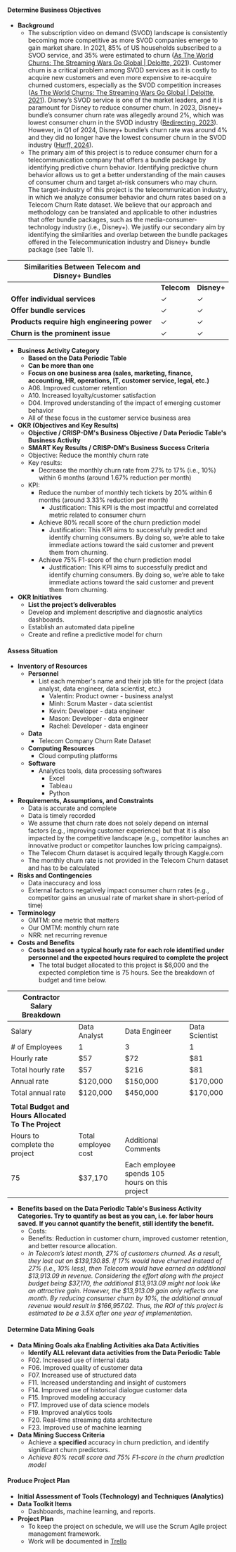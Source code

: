 #### **Determine Business Objectives**

-   **Background**
    -   The subscription video on demand (SVOD) landscape is consistently becoming more competitive as more SVOD companies emerge to gain market share. In 2021, 85% of US households subscribed to a SVOD service, and 35% were estimated to churn ([As The World Churns: The Streaming Wars Go Global \| Deloitte, 2021](https://www.deloitte.com/global/en/our-thinking/insights/industry/technology/technology-media-and-telecom-predictions/2022/streaming-video-churn-svod.html)). Customer churn is a critical problem among SVOD services as it is costly to acquire new customers and even more expensive to re-acquire churned customers, especially as the SVOD competition increases ([As The World Churns: The Streaming Wars Go Global \| Deloitte, 2021](https://www.deloitte.com/global/en/our-thinking/insights/industry/technology/technology-media-and-telecom-predictions/2022/streaming-video-churn-svod.html)). Disney’s SVOD service is one of the market leaders, and it is paramount for Disney to reduce consumer churn. In 2023, Disney+ bundle’s consumer churn rate was allegedly around 2%, which was lowest consumer churn in the SVOD industry ([Redirecting, 2023](https://www.indiewire.com/news/analysis/disney-bundle-cost-churn-rate-netflix-1234876494/)). However, in Q1 of 2024, Disney+ bundle’s churn rate was around 4% and they did no longer have the lowest consumer churn in the SVOD industry ([Hurff, 2024](https://churnkey.co/blog/churn-rates-for-streaming-services/)).
    -   The primary aim of this project is to reduce consumer churn for a telecommunication company that offers a bundle package by identifying predictive churn behavior. Identifying predictive churn behavior allows us to get a better understanding of the main causes of consumer churn and target at-risk consumers who may churn. The target-industry of this project is the telecommunication industry, in which we analyze consumer behavior and churn rates based on a Telecom Churn Rate dataset. We believe that our approach and methodology can be translated and applicable to other industries that offer bundle packages, such as the media-consumer-technology industry (i.e., Disney+). We justify our secondary aim by identifying the similarities and overlap between the bundle packages offered in the Telecommunication industry and Disney+ bundle package (see Table 1).

| **Similarities Between Telecom and Disney+ Bundles** |             |             |
|------------------------------------------------------|-------------|-------------|
|                                                      | **Telecom** | **Disney+** |
| **Offer individual services**                        | ✓           | ✓           |
| **Offer bundle services**                            | ✓           | ✓           |
| **Products require high engineering power**          | ✓           | ✓           |
| **Churn is the prominent issue**                     | ✓           | ✓           |

-   **Business Activity Category**
    -   **Based on the Data Periodic Table**
    -   **Can be more than one**
    -   **Focus on one business area (sales, marketing, finance, accounting, HR, operations, IT, customer service, legal, etc.)**
    -   A06. Improved customer retention
    -   A10. Increased loyalty/customer satisfaction
    -   D04. Improved understanding of the impact of emerging customer behavior
    -   All of these focus in the customer service business area
-   **OKR (Objectives and Key Results)**
    -   **Objective / CRISP-DM's Business Objective / Data Periodic Table's Business Activity**
    -   **SMART Key Results / CRISP-DM's Business Success Criteria**
    -   Objective: Reduce the monthly churn rate
    -   Key results:
        -   Decrease the monthly churn rate from 27% to 17% (i.e., 10%) within 6 months (around 1.67% reduction per month)
    -   KPI:
        -   Reduce the number of monthly tech tickets by 20% within 6 months (around 3.33% reduction per month)
            -   Justification: This KPI is the most impactful and correlated metric related to consumer churn
        -   Achieve 80% recall score of the churn prediction model
            -   Justification: This KPI aims to successfully predict and identify churning consumers. By doing so, we’re able to take immediate actions toward the said customer and prevent them from churning.
        -   Achieve 75% F1-score of the churn prediction model
            -   Justification: This KPI aims to successfully predict and identify churning consumers. By doing so, we’re able to take immediate actions toward the said customer and prevent them from churning.
-   **OKR Initiatives**
    -   **List the project’s deliverables**
    -   Develop and implement descriptive and diagnostic analytics dashboards.
    -   Establish an automated data pipeline
    -   Create and refine a predictive model for churn

#### **Assess Situation**

-   **Inventory of Resources**
    -   **Personnel**
        -   List each member's name and their job title for the project (data analyst, data engineer, data scientist, etc.)
            -   Valentin: Product owner - business analyst
            -   Minh: Scrum Master - data scientist
            -   Kevin: Developer - data engineer
            -   Mason: Developer - data engineer
            -   Rachel: Developer - data engineer
    -   **Data**
        -   Telecom Company Churn Rate Dataset
    -   **Computing Resources**
        -   Cloud computing platforms
    -   **Software**
        -   Analytics tools, data processing softwares
            -   Excel
            -   Tableau
            -   Python
-   **Requirements, Assumptions, and Constraints**
    -   Data is accurate and complete
    -   Data is timely recorded
    -   We assume that churn rate does not solely depend on internal factors (e.g., improving customer experience) but that it is also impacted by the competitive landscape (e.g., competitor launches an innovative product or competitor launches low pricing campaigns).
    -   The Telecom Churn dataset is acquired legally through Kaggle.com
    -   The monthly churn rate is not provided in the Telecom Churn dataset and has to be calculated
-   **Risks and Contingencies**
    -   Data inaccuracy and loss
    -   External factors negatively impact consumer churn rates (e.g., competitor gains an unusual rate of market share in short-period of time)
-   **Terminology**
    -   OMTM: one metric that matters
    -   Our OMTM: monthly churn rate
    -   NRR: net recurring revenue
-   **Costs and Benefits**
    -   **Costs based on a typical hourly rate for each role identified under personnel and the expected hours required to complete the project**
        -   The total budget allocated to this project is \$6,000 and the expected completion time is 75 hours. See the breakdown of budget and time below.

| **Contractor Salary Breakdown**                     |                     |                                                |                |
|-----------------------------------------------------|---------------------|------------------------------------------------|----------------|
| Salary                                              | Data Analyst        | Data Engineer                                  | Data Scientist |
| \# of Employees                                     | 1                   | 3                                              | 1              |
| Hourly rate                                         | \$57                | \$72                                           | \$81           |
| Total hourly rate                                   | \$57                | \$216                                          | \$81           |
| Annual rate                                         | \$120,000           | \$150,000                                      | \$170,000      |
| Total annual rate                                   | \$120,000           | \$450,000                                      | \$170,000      |
|                                                     |                     |                                                |                |
| **Total Budget and Hours Allocated To The Project** |                     |                                                |                |
| Hours to complete the project                       | Total employee cost | Additional Comments                            |                |
| 75                                                  | \$37,170            | Each employee spends 105 hours on this project |                |

-   **Benefits based on the Data Periodic Table's Business Activity Categories. Try to quantify as best as you can, i.e. for labor hours saved. If you cannot quantify the benefit, still identify the benefit.**
    -   Costs:
    -   Benefits: Reduction in customer churn, improved customer retention, and better resource allocation.
    -   *In Telecom’s latest month, 27% of customers churned. As a result, they lost out on \$139,130.85. If 17% would have churned instead of 27% (i.e., 10% less), then Telecom would have earned an additional \$13,913.09 in revenue. Considering the effort along with the project budget being \$37,170, the additional \$13,913.09 might not look like an attractive gain. However, the \$13,913.09 gain only reflects one month. By reducing consumer churn by 10%, the additional annual revenue would result in \$166,957.02. Thus, the ROI of this project is estimated to be a 3.5X after one year of implementation.*

#### **Determine Data Mining Goals**

-   **Data Mining Goals aka Enabling Activities aka Data Activities**
    -   **Identify ALL relevant data activities from the Data Periodic Table**
    -   F02. Increased use of internal data
    -   F06. Improved quality of customer data
    -   F07. Increased use of structured data
    -   F11. Increased understanding and insight of customers
    -   F14. Improved use of historical dialogue customer data
    -   F15. Improved modeling accuracy
    -   F17. Improved use of data science models
    -   F19. Improved analytics tools
    -   F20. Real-time streaming data architecture
    -   F23. Improved use of machine learning
-   **Data Mining Success Criteria**
    -   Achieve a **specified** accuracy in churn prediction, and identify significant churn predictors.
    -   *Achieve 80% recall score and 75% F1-score in the churn prediction model*

#### **Produce Project Plan**

-   **Initial Assessment of Tools (Technology) and Techniques (Analytics)**
-   **Data Toolkit Items**
    -   Dashboards, machine learning, and reports.
-   **Project Plan**
    -   To keep the project on schedule, we will use the Scrum Agile project management framework.
    -   Work will be documented in [Trello](https://trello.com/b/4zCHAuvB/bsan-6080-02-project-disconnected-unveiling-patterns-in-telecom-churn)

